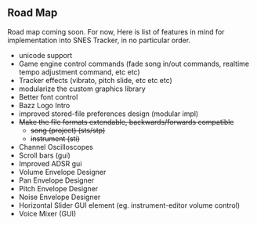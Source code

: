 Road Map
--------
Road map coming soon. For now, Here is list of features in mind for implementation into SNES Tracker, in no particular order.

- unicode support
- Game engine control commands (fade song in/out commands, realtime tempo adjustment command, etc etc)
- Tracker effects (vibrato, pitch slide, etc etc etc)
- modularize the custom graphics library
- Better font control
- Bazz Logo Intro
- improved stored-file preferences design (modular impl)
- ~~Make the file formats extendable, backwards/forwards compatible~~
  - ~~song (project) (sts/stp)~~
  - ~~instrument (sti)~~
- Channel Oscilloscopes
- Scroll bars (gui)
- Improved ADSR gui
- Volume Envelope Designer
- Pan Envelope Designer
- Pitch Envelope Designer
- Noise Envelope Designer
- Horizontal Slider GUI element (eg. instrument-editor volume control)
- Voice Mixer (GUI)
